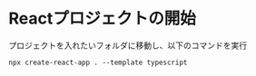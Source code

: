 # Reactプロジェクトの開始

プロジェクトを入れたいフォルダに移動し、以下のコマンドを実行

```shell
npx create-react-app . --template typescript
```
